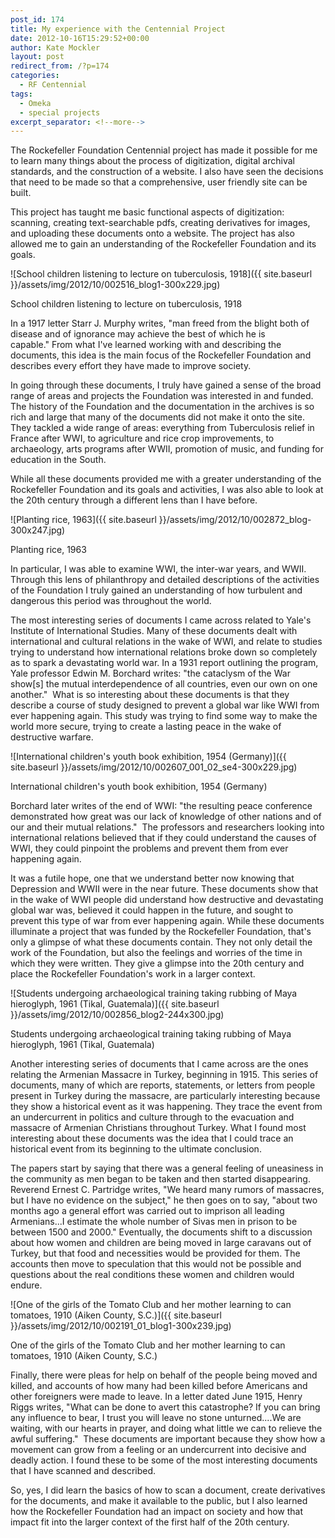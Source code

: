 ```yaml
---
post_id: 174
title: My experience with the Centennial Project
date: 2012-10-16T15:29:52+00:00
author: Kate Mockler
layout: post
redirect_from: /?p=174
categories:
  - RF Centennial
tags:
  - Omeka
  - special projects
excerpt_separator: <!--more-->
---
```

The Rockefeller Foundation Centennial project has made it possible for me to learn many things about the process of digitization, digital archival standards, and the construction of a website. I also have seen the decisions that need to be made so that a comprehensive, user friendly site can be built.

This project has taught me basic functional aspects of digitization: scanning, creating text-searchable pdfs, creating derivatives for images, and uploading these documents onto a website. The project has also allowed me to gain an understanding of the Rockefeller Foundation and its goals.<!--more-->

![School children listening to lecture on tuberculosis, 1918]({{ site.baseurl }}/assets/img/2012/10/002516_blog1-300x229.jpg)
  <p class="wp-caption-text">
    School children listening to lecture on tuberculosis, 1918
  </p>

In a 1917 letter Starr J. Murphy writes, "man freed from the blight both of disease and of ignorance may achieve the best of which he is capable." From what I've learned working with and describing the documents, this idea is the main focus of the Rockefeller Foundation and describes every effort they have made to improve society.

In going through these documents, I truly have gained a sense of the broad range of areas and projects the Foundation was interested in and funded. The history of the Foundation and the documentation in the archives is so rich and large that many of the documents did not make it onto the site. They tackled a wide range of areas: everything from Tuberculosis relief in France after WWI, to agriculture and rice crop improvements, to archaeology, arts programs after WWII, promotion of music, and funding for education in the South.

While all these documents provided me with a greater understanding of the Rockefeller Foundation and its goals and activities, I was also able to look at the 20th century through a different lens than I have before.

![Planting rice, 1963]({{ site.baseurl }}/assets/img/2012/10/002872_blog-300x247.jpg)

  <p class="wp-caption-text">
    Planting rice, 1963
  </p>

In particular, I was able to examine WWI, the inter-war years, and WWII. Through this lens of philanthropy and detailed descriptions of the activities of the Foundation I truly gained an understanding of how turbulent and dangerous this period was throughout the world.

The most interesting series of documents I came across related to Yale's Institute of International Studies. Many of these documents dealt with international and cultural relations in the wake of WWI, and relate to studies trying to understand how international relations broke down so completely as to spark a devastating world war. In a 1931 report outlining the program, Yale professor Edwin M. Borchard writes: "the cataclysm of the War show[s] the mutual interdependence of all countries, even our own on one another."  What is so interesting about these documents is that they describe a course of study designed to prevent a global war like WWI from ever happening again. This study was trying to find some way to make the world more secure, trying to create a lasting peace in the wake of destructive warfare.

![International children's youth book exhibition, 1954 (Germany)]({{ site.baseurl }}/assets/img/2012/10/002607_001_02_se4-300x229.jpg)

  <p class="wp-caption-text">
    International children's youth book exhibition, 1954 (Germany)
  </p>

Borchard later writes of the end of WWI: "the resulting peace conference demonstrated how great was our lack of knowledge of other nations and of our and their mutual relations."  The professors and researchers looking into international relations believed that if they could understand the causes of WWI, they could pinpoint the problems and prevent them from ever happening again.

It was a futile hope, one that we understand better now knowing that Depression and WWII were in the near future. These documents show that in the wake of WWI people did understand how destructive and devastating global war was, believed it could happen in the future, and sought to prevent this type of war from ever happening again. While these documents illuminate a project that was funded by the Rockefeller Foundation, that's only a glimpse of what these documents contain. They not only detail the work of the Foundation, but also the feelings and worries of the time in which they were written. They give a glimpse into the 20th century and place the Rockefeller Foundation's work in a larger context.

![Students undergoing archaeological training taking rubbing of Maya hieroglyph, 1961 (Tikal, Guatemala)]({{ site.baseurl }}/assets/img/2012/10/002856_blog2-244x300.jpg)

  <p class="wp-caption-text">
    Students undergoing archaeological training taking rubbing of Maya hieroglyph, 1961 (Tikal, Guatemala)
  </p>

Another interesting series of documents that I came across are the ones relating the Armenian Massacre in Turkey, beginning in 1915. This series of documents, many of which are reports, statements, or letters from people present in Turkey during the massacre, are particularly interesting because they show a historical event as it was happening. They trace the event from an undercurrent in politics and culture through to the evacuation and massacre of Armenian Christians throughout Turkey. What I found most interesting about these documents was the idea that I could trace an historical event from its beginning to the ultimate conclusion.

The papers start by saying that there was a general feeling of uneasiness in the community as men began to be taken and then started disappearing. Reverend Ernest C. Partridge writes, "We heard many rumors of massacres, but I have no evidence on the subject," he then goes on to say, "about two months ago a general effort was carried out to imprison all leading Armenians...I estimate the whole number of Sivas men in prison to be between 1500 and 2000." Eventually, the documents shift to a discussion about how women and children are being moved in large caravans out of Turkey, but that food and necessities would be provided for them. The accounts then move to speculation that this would not be possible and questions about the real conditions these women and children would endure.

![One of the girls of the Tomato Club and her mother learning to can tomatoes, 1910 (Aiken County, S.C.)]({{ site.baseurl }}/assets/img/2012/10/002191_01_blog1-300x239.jpg)

  <p class="wp-caption-text">
    One of the girls of the Tomato Club and her mother learning to can tomatoes, 1910 (Aiken County, S.C.)
  </p>

Finally, there were pleas for help on behalf of the people being moved and killed, and accounts of how many had been killed before Americans and other foreigners were made to leave. In a letter dated June 1915, Henry Riggs writes, "What can be done to avert this catastrophe? If you can bring any influence to bear, I trust you will leave no stone unturned....We are waiting, with our hearts in prayer, and doing what little we can to relieve the awful suffering."  These documents are important because they show how a movement can grow from a feeling or an undercurrent into decisive and deadly action. I found these to be some of the most interesting documents that I have scanned and described.

So, yes, I did learn the basics of how to scan a document, create derivatives for the documents, and make it available to the public, but I also learned how the Rockefeller Foundation had an impact on society and how that impact fit into the larger context of the first half of the 20th century.
